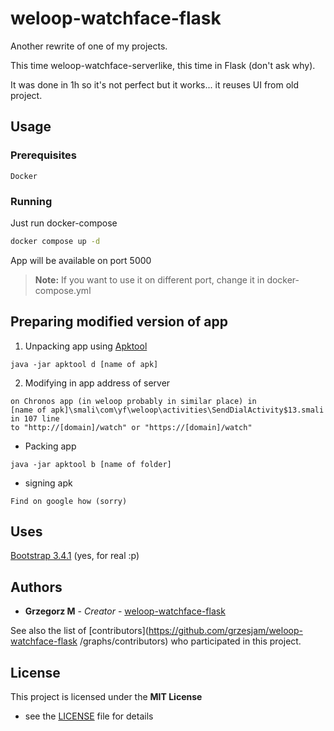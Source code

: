 # weloop-watchface-flask

Another rewrite of one of my projects. 

This time weloop-watchface-serverlike, this time in Flask (don't ask why).

It was done in 1h so it's not perfect but it works... it reuses UI from old project.

## Usage

### Prerequisites

```
Docker
```

### Running

Just run docker-compose

```bash
docker compose up -d
```

App will be available on port 5000

> **Note:** If you want to use it on different port, change it in docker-compose.yml


## Preparing modified version of app

1. Unpacking app using [Apktool](https://ibotpeaches.github.io/Apktool/) 
```
java -jar apktool d [name of apk]
```
2. Modifying in app address of server  
```
on Chronos app (in weloop probably in similar place) in 
[name of apk]\smali\com\yf\weloop\activities\SendDialActivity$13.smali in 107 line
to "http://[domain]/watch" or "https://[domain]/watch"
```
* Packing app 
```
java -jar apktool b [name of folder]
```
* signing apk
```
Find on google how (sorry)
```

## Uses

[Bootstrap 3.4.1](https://getbootstrap.com/) (yes, for real :p)

## Authors

* **Grzegorz M** - *Creator* - [weloop-watchface-flask](https://github.com/grzesjam/weloop-watchface-flask)

See also the list of [contributors](https://github.com/grzesjam/weloop-watchface-flask /graphs/contributors) who participated in this project.

## License

This project is licensed under the **MIT License**
- see the [LICENSE](LICENSE) file for details
